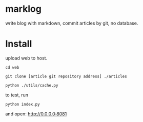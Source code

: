 marklog
=======

write blog with markdown, commit articles by git, no database.

Install
=======

upload web to host.

    cd web

    git clone [article git repository address] ./articles

    python ./utils/cache.py

to test, run

`python index.py`

and open: http://0.0.0.0:8081
